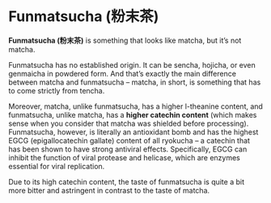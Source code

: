 # Funmatsucha (粉末茶)

**Funmatsucha (粉末茶)** is something that looks like matcha, but it’s not matcha.

Funmatsucha has no established origin. It can be sencha, hojicha, or even genmaicha in powdered form. And that’s exactly the main difference between matcha and funmatsucha – matcha, in short, is something that has to come strictly from tencha.

Moreover, matcha, unlike funmatsucha, has a higher l-theanine content, and funmatsucha, unlike matcha, has a **higher catechin content** (which makes sense when you consider that matcha was shielded before processing). Funmatsucha, however, is literally an antioxidant bomb and has the highest EGCG (epigallocatechin gallate) content of all ryokucha – a catechin that has been shown to have strong antiviral effects. Specifically, EGCG can inhibit the function of viral protease and helicase, which are enzymes essential for viral replication.

Due to its high catechin content, the taste of funmatsucha is quite a bit more bitter and astringent in contrast to the taste of matcha.
